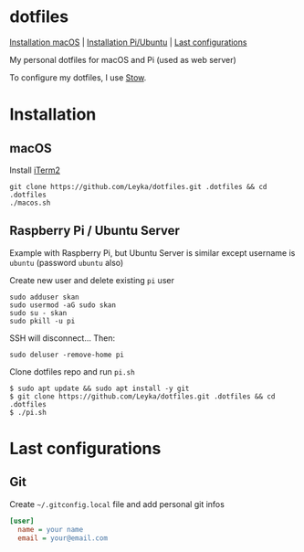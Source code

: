 # dotfiles
[Installation macOS](#mac) | [Installation Pi/Ubuntu](#pi) | [Last configurations](#config)

My personal dotfiles for macOS and Pi (used as web server)

To configure my dotfiles, I use [Stow](https://www.gnu.org/software/stow/manual/stow.html#Introduction).

# Installation

<a name="mac"></a>

## macOS

Install [iTerm2](https://iterm2.com/downloads.html)

```
git clone https://github.com/Leyka/dotfiles.git .dotfiles && cd .dotfiles
./macos.sh
```


<a name="pi"></a>

## Raspberry Pi / Ubuntu Server

Example with Raspberry Pi, but Ubuntu Server is similar except username is `ubuntu` (password `ubuntu` also)

Create new user and delete existing `pi` user

```
sudo adduser skan
sudo usermod -aG sudo skan
sudo su - skan
sudo pkill -u pi
```

SSH will disconnect... Then:

```
sudo deluser -remove-home pi
```

Clone dotfiles repo and run `pi.sh`

```
$ sudo apt update && sudo apt install -y git
$ git clone https://github.com/Leyka/dotfiles.git .dotfiles && cd .dotfiles
$ ./pi.sh
```

<a name="config"></a>

# Last configurations

## Git

Create `~/.gitconfig.local` file and add personal git infos

```ini
[user]
  name = your name
  email = your@email.com
```

